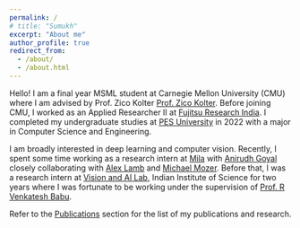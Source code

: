 ```yaml
---
permalink: /
# title: "Sumukh"
excerpt: "About me"
author_profile: true
redirect_from: 
  - /about/
  - /about.html
---
```


Hello! I am a final year MSML student at Carnegie Mellon University (CMU) where I am advised by Prof. Zico Kolter [Prof. Zico Kolter](https://zicokolter.com/). Before joining CMU, I worked as an Applied Researcher II at [Fujitsu Research India](https://www.fujitsu.com/global/about/research/). I completed my undergraduate studies at [PES University](https://www.pes.edu) in 2022 with a major in Computer Science and Engineering.

I am broadly interested in deep learning and computer vision. Recently, I spent some time working as a research intern at [Mila](https://mila.quebec/en/) with [Anirudh Goyal](https://anirudh9119.github.io/) closely collaborating with [Alex Lamb](https://sites.google.com/view/alexmlamb) and [Michael Mozer](https://home.cs.colorado.edu/~mozer/index.php). Before that, I was a research intern at [Vision and AI Lab](https://val.cds.iisc.ac.in/), Indian Institute of Science for two years where I was fortunate to be working under the supervision of [Prof. R Venkatesh Babu](http://cds.iisc.ac.in/faculty/venky/).

Refer to the [Publications](https://sumukhaithal6.github.io/publications/) section for the list of my publications and research.
